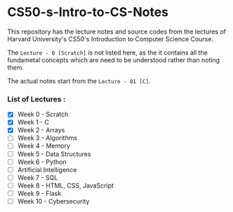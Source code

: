# CS50-s-Intro-to-CS-Notes
This repository has the lecture notes and source codes from the lectures of Harvard University's CS50's Introduction to Computer Science Course.

The `Lecture - 0 [Scratch]` is not listed here, as the it contains all the fundametal concepts which are need to be understood rather than noting them. 

The actual notes start from the `Lecture - 01 [C]`.

### List of Lectures :
- [x] Week 0 - Scratch 
- [x] Week 1 - C 
- [x] Week 2 - Arrays
- [ ] Week 3 - Algorithms 
- [ ] Week 4 - Memory 
- [ ] Week 5 - Data Structures 
- [ ] Week 6 - Python 
- [ ] Artificial Intelligence 
- [ ] Week 7 - SQL
- [ ] Week 8 - HTML, CSS, JavaScript
- [ ] Week 9 - Flask 
- [ ] Week 10 - Cybersecurity
